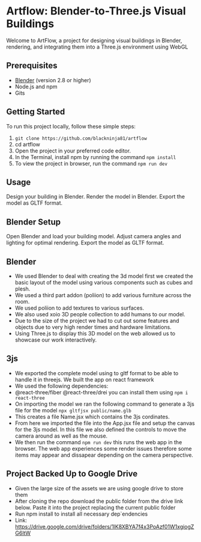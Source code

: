 
 # Artflow: Blender-to-Three.js Visual Buildings

Welcome to ArtFlow, a project for designing visual buildings in Blender, rendering, and integrating them into a Three.js environment using WebGL

## Prerequisites

- [Blender](https://www.blender.org/) (version 2.8 or higher)
- Node.js and npm
- Gits

## Getting Started

To run this project locally, follow these simple steps:

1. ```git clone https://github.com/blackninja81/artflow```
2. cd artflow
3. Open the project in your preferred code editor.
4. In the Terminal, install npm by running the command ```npm install```
5. To view the project in browser, run the command ```npm run dev```

## Usage

Design your building in Blender.
Render the model in Blender.
Export the model as GLTF format.


## Blender Setup
 Open Blender and load your building model.
 Adjust camera angles and lighting for optimal rendering.
 Export the model as GLTF format.

 ## Blender
 - We used Blender to deal with creating the 3d model first we created the basic layout of the model using various components such as cubes and plesh. 
 - We used a third part addon (poliion) to add various furniture across the room. 
 - We used poliion to add textures to various surfaces.
 - We also used xoio 3D people collection to add humans to our model.
 - Due to the size of the project we had to cut out some features and objects due to very high render times and hardware limitations. 
 - Using Three.js to display this 3D model on the web allowed us to showcase our work interactively. 

 ## 3js
 - We exported the complete model using to gltf format to be able to handle it in threejs. We built the app on react framework
 - We used the following dependencies: 
 - @react-three/fiber @react-three/drei you can install them using ```npm i  react-three```
 - On importing the model we ran the following command to generate a 3js file for the model ```npx gltfjsx public/name.glb```                                                          
 - This creates a file Name.jsx which contains the 3js cordinates. 
 - From here we imported the file into the App.jsx file and setup the canvas for the 3js model. In this file we also defined 
 the controls to move the camera around as well as the mouse.
- We then run the command ```npm run dev``` this runs the web app in the browser. The web app experiences some render issues 
 therefore some items may appear and dissapear depending on the camera perspective.

## Project Backed Up to Google Drive
- Given the large size of the assets we are using google drive to store them
- After cloning the repo download the public folder from the drive link  below. Paste it into the project replacing the current public folder
- Run npm install to install all necessary dep`endencies
- Link: https://drive.google.com/drive/folders/1lK8XBYA7f4x3PoAzf01W1xgiogZG6ltW
